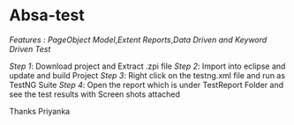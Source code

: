 # Absa-test
*Features* : *PageObject Model*,*Extent Reports*,*Data Driven and Keyword Driven Test*

*Step 1*: Download project and Extract .zpi file
*Step 2*: Import into eclipse and update and build Project
*Step 3*: Right click on the testng.xml file and run as TestNG Suite
*Step 4*: Open the report which is under TestReport Folder and see the test results with Screen shots attached


Thanks
Priyanka
